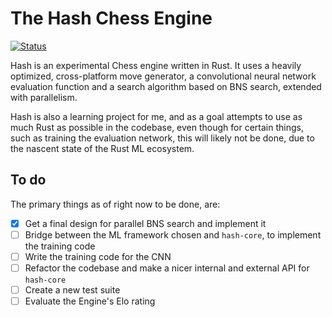 # The Hash Chess Engine
[![Status](https://github.com/miestrode/hash/workflows/Rust/badge.svg)](https://github.com/miestrode/hash/actions)

Hash is an experimental Chess engine written in Rust. It uses a heavily optimized, cross-platform move generator, a convolutional neural network evaluation function and a search algorithm based on BNS search, extended with parallelism.

Hash is also a learning project for me, and as a goal attempts to use as much Rust as possible in the codebase, even though for certain things, such as training the evaluation network, this will likely not be done, due to the nascent state of the Rust ML ecosystem.

## To do
The primary things as of right now to be done, are:

- [x] Get a final design for parallel BNS search and implement it
- [ ] Bridge between the ML framework chosen and `hash-core`, to implement the training code
- [ ] Write the training code for the CNN
- [ ] Refactor the codebase and make a nicer internal and external API for `hash-core`
- [ ] Create a new test suite
- [ ] Evaluate the Engine's Elo rating

